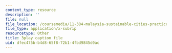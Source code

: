 ```yaml
---
content_type: resource
description: ''
file: null
file_location: /coursemedia/11-384-malaysia-sustainable-cities-practicum-spring-2018/dfec475bb4d865f872b14fbd9845d0ac_hP9FIMolHEA.srt
file_type: application/x-subrip
resourcetype: Other
title: 3play caption file
uid: dfec475b-b4d8-65f8-72b1-4fbd9845d0ac
---
```

